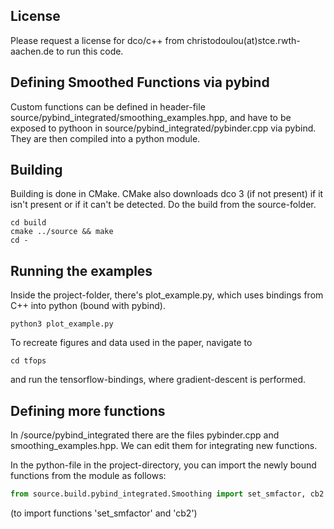 
## License

Please request a license for dco/c++ from christodoulou(at)stce.rwth-aachen.de to run this code. 

## Defining Smoothed Functions via pybind

Custom functions can be defined in header-file source/pybind_integrated/smoothing_examples.hpp, and have to be exposed to pythoon in source/pybind_integrated/pybinder.cpp via pybind. They are then compiled into a python module. 



## Building

Building is done in CMake. CMake also downloads dco 3 (if not present) if it isn't present or if it can't be detected. 
Do the build from the source-folder.

```
cd build 
cmake ../source && make
cd -

```



## Running the examples

Inside the project-folder, there's plot_example.py, which uses bindings from C++ into python (bound with pybind). 
```
python3 plot_example.py
```

To recreate figures and data used in the paper, navigate to
```
cd tfops
```
and run the tensorflow-bindings, where gradient-descent is performed.


## Defining more functions

In /source/pybind_integrated there are the files pybinder.cpp and smoothing_examples.hpp. We can edit them for integrating new functions.

In the python-file in the project-directory, you can import the newly bound functions from the module as follows: 
```python
from source.build.pybind_integrated.Smoothing import set_smfactor, cb2
```
(to import functions 'set_smfactor' and 'cb2')

